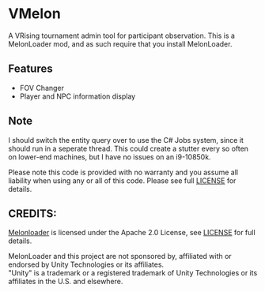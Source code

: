 # VMelon
A VRising tournament admin tool for participant observation.
This is a MelonLoader mod, and as such require that you install MelonLoader.

## Features
- FOV Changer
- Player and NPC information display

## Note
I should switch the entity query over to use the C# Jobs system, since it should run in a seperate thread. This could create a stutter every so often on lower-end machines, but I have no issues on an i9-10850k.


Please note this code is provided with no warranty and you assume all liability when using any or all of this code.
Please see full [LICENSE](https://github.com/Triscuit2311/VMelon/blob/master/LICENSE) for details.

## CREDITS:
[Melonloader](https://github.com/LavaGang/MelonLoader) is licensed under the Apache 2.0 License, see [LICENSE](https://github.com/LavaGang/MelonLoader/blob/master/LICENSE.md) for full details.

MelonLoader and this project are not sponsored by, affiliated with or endorsed by Unity Technologies or its affiliates.  
"Unity" is a trademark or a registered trademark of Unity Technologies or its affiliates in the U.S. and elsewhere.
